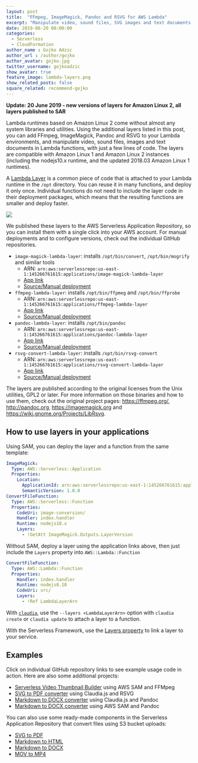 ```yaml
---
layout: post
title:  "FFmpeg, ImageMagick, Pandoc and RSVG for AWS Lambda"
excerpt: "Manipulate video, sound files, SVG images and text documents in Lambda functions, with just a few lines of code."
date: 2019-06-20 00:00:00
categories: 
  - Serverless
  - CloudFormation
author_name : Gojko Adzic
author_url : /author/gojko
author_avatar: gojko.jpg
twitter_username: gojkoadzic
show_avatar: true
feature_image: lambda-layers.png
show_related_posts: false
square_related: recommend-gojko
---
```


**Update: 20 June 2019 - new versions of layers for Amazon Linux 2, all layers published to SAR**

Lambda runtimes based on Amazon Linux 2 come without almost any system libraries and utilities. Using the additional layers listed in this post, you can add FFmpeg, ImageMagick, Pandoc and RSVG to your Lambda environments, and manipulate video, sound files, images and text documents in Lambda functions, with just a few lines of code. The layers are compatible with Amazon Linux 1 and Amazon Linux 2 instances (including the nodejs10.x runtime, and the updated 2018.03 Amazon Linux 1 runtimes).

A [Lambda Layer](https://docs.aws.amazon.com/lambda/latest/dg/configuration-layers.html) is a common piece of code that is attached to your Lambda runtime in the `/opt` directory. You can reuse it in many functions, and deploy it only once. Individual functions do not need to include the layer code in their deployment packages, which means that the resulting functions are smaller and deploy faster. 

![](/img/lambda-layers.png)

We published these layers to the AWS Serverless Application Repository, so you can install them with a single click into your AWS account. For manual deployments and to configure versions, check out the individual GitHub repositories. 

* `image-magick-lambda-layer`: installs `/opt/bin/convert`, `/opt/bin/mogrify` and similar tools 
  * ARN: `arn:aws:serverlessrepo:us-east-1:145266761615:applications/image-magick-lambda-layer`
  * [App link](https://serverlessrepo.aws.amazon.com/applications/arn:aws:serverlessrepo:us-east-1:145266761615:applications~image-magick-lambda-layer)
  * [Source/Manual deployment](https://github.com/serverlesspub/imagemagick-aws-lambda-2)
* `ffmpeg-lambda-layer`: installs `/opt/bin/ffpmeg` and `/opt/bin/ffprobe`
  * ARN: `arn:aws:serverlessrepo:us-east-1:145266761615:applications/ffmpeg-lambda-layer`
  * [App link](https://serverlessrepo.aws.amazon.com/applications/arn:aws:serverlessrepo:us-east-1:145266761615:applications~ffmpeg-lambda-layer)
  * [Source/Manual deployment](https://github.com/serverlesspub/ffmpeg-aws-lambda-layer)
* `pandoc-lambda-layer`: installs `/opt/bin/pandoc` 
  * ARN: `arn:aws:serverlessrepo:us-east-1:145266761615:applications/pandoc-lambda-layer`
  * [App link](https://serverlessrepo.aws.amazon.com/applications/arn:aws:serverlessrepo:us-east-1:145266761615:applications~pandoc-lambda-layer)   
  * [Source/Manual deployment](https://github.com/serverlesspub/pandoc-aws-lambda-binary)
* `rsvg-convert-lambda-layer`: installs `/opt/bin/rsvg-convert` 
  * ARN: `arn:aws:serverlessrepo:us-east-1:145266761615:applications/rsvg-convert-lambda-layer`
  * [App link](https://serverlessrepo.aws.amazon.com/applications/arn:aws:serverlessrepo:us-east-1:145266761615:applications~rsvg-convert-lambda-layer)
  * [Source/Manual deployment](https://github.com/serverlesspub/rsvg-convert-aws-lambda-binary)


The layers are published according to the original licenses from the Unix utilities, GPL2 or later. For more information on those binaries and how to use them, check out the original project pages: <https://ffmpeg.org/>, <http://pandoc.org>, <https://imagemagick.org> and <https://wiki.gnome.org/Projects/LibRsvg>.

## How to use layers in your applications

Using SAM, you can deploy the layer and a function from the same template:

```yaml
ImageMagick:
  Type: AWS::Serverless::Application
  Properties:
    Location:
      ApplicationId: arn:aws:serverlessrepo:us-east-1:145266761615:applications/image-magick-lambda-layer
      SemanticVersion: 1.0.0
ConvertFileFunction:
  Type: AWS::Serverless::Function
  Properties:
    CodeUri: image-conversion/
    Handler: index.handler
    Runtime: nodejs10.x
    Layers:
      - !GetAtt ImageMagick.Outputs.LayerVersion
```

Without SAM, deploy a layer using the application links above, then just include the `Layers` property into `AWS::Lambda::Function`

```yml
ConvertFileFunction:
  Type: AWS::Lambda::Function
  Properties:
    Handler: index.handler
    Runtime: nodejs8.10
    CodeUri: src/
    Layers:
      - !Ref LambdaLayerArn
```

With [`claudia`](https://claudiajs.com), use the `--layers <LambdaLayerArn>` option with `claudia create` or `claudia update` to attach a layer to a function. 

With the Serverless Framework, use the [Layers property](https://serverless.com/framework/docs/providers/aws/guide/layers/) to link a layer to your service.


## Examples

Click on individual GitHub repository links to see example usage code in action. Here are also some additional projects:

* [Serverless Video Thumbnail Builder](https://github.com/serverlesspub/s3-lambda-ffmpeg-thumbnail-builder) using AWS SAM and FFMpeg
* [SVG to PDF converter](https://github.com/claudiajs/example-projects/tree/master/svg-to-pdf-s3-converter) using Claudia.js and RSVG
* [Markdown to DOCX converter](https://github.com/claudiajs/example-projects/tree/master/pandoc-s3-converter) using Claudia.js and Pandoc
* [Markdown to DOCX converter](https://github.com/serverlesspub/s3-lambda-pandoc-s3) using AWS SAM and Pandoc

You can also use some ready-made components in the Serverless Application Repository that convert files using S3 bucket uploads:

* [SVG to PDF](https://serverlessrepo.aws.amazon.com/applications/arn:aws:serverlessrepo:us-east-1:375983427419:applications~s3-lambda-svg-to-pdf-s3) 
* [Markdown to HTML](https://serverlessrepo.aws.amazon.com/applications/arn:aws:serverlessrepo:us-east-1:375983427419:applications~s3-lambda-markdown-to-html-s3)
* [Markdown to DOCX](https://serverlessrepo.aws.amazon.com/applications/arn:aws:serverlessrepo:us-east-1:375983427419:applications~s3-lambda-markdown-to-docx-s3)
* [MOV to MP4](https://serverlessrepo.aws.amazon.com/applications/arn:aws:serverlessrepo:us-east-1:375983427419:applications~s3-lambda-ffmpeg-mov-to-mp4-s3)


